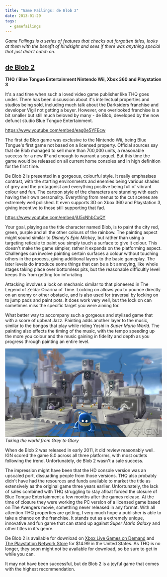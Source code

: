```yaml
---
title: "Game Failings: de Blob 2"
date: 2013-01-29
tags:
  - gamefailings
---
```


_Game Failings is a series of features that checks out forgotten titles, looks at them with the benefit of hindsight and sees if there was anything special that just didn't catch on._

## **[de Blob 2](http://www.ign.com/games/de-blob-2/xbox-360-77577)**

**THQ / Blue Tongue Entertainment Nintendo Wii, Xbox 360 and Playstation 3**

It's a sad time when such a loved video game publisher like THQ goes under. There has been discussion about it's intellectual properties and studios being sold, including much talk about the Darksiders franchise and developer Vigil not getting a buyer. However, one overlooked franchise is a bit smaller but still much beloved by many - de Blob, developed by the now defunct studio Blue Tongue Entertainment.

https://www.youtube.com/embed/eag0e5YFEcw

The first de Blob game was exclusive to the Nintendo Wii, being Blue Tongue's first game not based on a licensed property. Official sources say that de Blob managed to sell more than 700,000 units, a reasonable success for a new IP and enough to warrant a sequel. But this time the game would be released on all current home consoles and in high definition for the first time.

De Blob 2 is presented in a gorgeous, colourful style. It really emphasises contrast, with the starting environments and enemies being various shades of grey and the protagonist and everything positive being full of vibrant colour and fun. The cartoon style of the characters are stunning with each having their own personality. Everything from menus to the cut scenes are extremely well polished. It even supports 3D on Xbox 360 and Playstation 3, giving incentive to those still supporting that fad.

https://www.youtube.com/embed/jU5xNhbCuQY

Your goal, playing as the title character named Blob, is to paint the city red, green, purple and all the other colours of the rainbow. The painting aspect might sound similar to _Disney's Epic Mickey_, but rather than using a targeting reticule to paint you simply touch a surface to give it colour. This doesn't make the game simpler, rather it expands on the platforming aspect. Challenges can involve painting certain surfaces a colour without touching others in the process, giving additional layers to the basic gameplay. The later levels do introduce some things that can be a bit annoying, like whole stages taking place over bottomless pits, but the reasonable difficultly level keeps this from getting too infuriating.

Attacking involves a lock on mechanic similar to that pioneered in The Legend of Zelda: Ocarina of Time. Locking on allows you to pounce directly on an enemy or other obstacle, and is also used for traversal by locking on to jump pads and paint pots. It does work very well, but the lock on can sometimes miss the specific target you were aiming for.

What better way to accompany such a gorgeous and stylised game that with a score of upbeat Jazz. Painting adds another layer to the music, similar to the bongos that play while riding Yoshi in _Super Mario World_. The painting also effects the timing of the music, with the tempo speeding up the more you colour and the music gaining in fidelity and depth as you progress through painting an entire level.

![Taking the world from Grey to Glory](../../assets/images/blog/deblob2.jpg)
_Taking the world from Grey to Glory_

When de Blob 2 was released in early 2011, it did review reasonably well. IGN scored the game 8.0 across all three platforms, with most outlets following the trend. Unfortunately, de Blob 2 wasn't a sale success.

The impression might have been that the HD console version was an upscaled port, dissuading people from those versions. THQ also probably didn't have had the resources and funds available to market the title as extensively as the original game three years earlier. Unfortunately, the lack of sales combined with THQ struggling to stay afloat forced the closure of Blue Tongue Entertainment a few months after the games release. At the time of closure they were working the PC version of a licensed game based on The Avengers movie, something never released in any format. With all attention THQ properties are getting, I very much hope a publisher is able to take a chance on the franchise. It stands out as a extremely unique, innovative and fun game that can stand up against _Super Mario Galaxy_ and other titles in it's genre.

De Blob 2 is available for download on [Xbox Live Games on Demand](http://marketplace.xbox.com/en-US/Product/de-Blob-2/66acd000-77fe-1000-9115-d80254510865?purchase=1&purchaseid=66acd000-77fe-1000-9115-d80254510865) and [The Playstation Network Store](https://store.sonyentertainmentnetwork.com/#!/en-us/games/de-blob-2/cid=EP1005-NPEB00534_00-DEBLOB2FULLGAME1) for $14.99 in the United States. As THQ is no longer, they soon might not be available for download, so be sure to get in while you can.

It may not have been successful, but de Blob 2 is a joyful game that comes with the highest recommendation.
